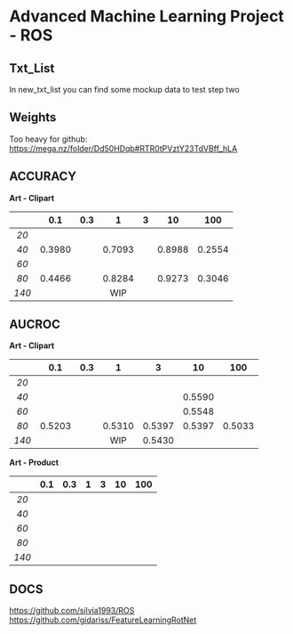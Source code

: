 # Advanced Machine Learning Project - ROS

## Txt_List

In new_txt_list you can find some mockup data to test step two

## Weights

Too heavy for github: https://mega.nz/folder/Dd50HDqb#RTR0tPVztY23TdVBff_hLA

## ACCURACY

**Art - Clipart**

|       | 0.1    | 0.3 | 1      | 3   | 10     | 100    |
|:-----:|:------:|:---:|:------:|:---:|:------:|:------:|
| *20*  |        |     |        |     |        |        |
| *40*  | 0.3980 |     | 0.7093 |     | 0.8988 | 0.2554 |
| *60*  |        |     |        |     |        |        |
| *80*  | 0.4466 |     | 0.8284 |     | 0.9273 | 0.3046 |
| *140* |        |     | WIP    |     |        |        |

## AUCROC

**Art - Clipart**

|       | 0.1    | 0.3 | 1      | 3      | 10     | 100    |
|:-----:|:------:|:---:|:------:|:------:|:------:|:------:|
| *20*  |        |     |        |        |        |        |
| *40*  |        |     |        |        | 0.5590 |        |
| *60*  |        |     |        |        | 0.5548 |        |
| *80*  | 0.5203 |     | 0.5310 | 0.5397 | 0.5397 | 0.5033 |
| *140* |        |     | WIP    | 0.5430 |        |        |

**Art - Product**

|       | 0.1 | 0.3 | 1   | 3   | 10  | 100 |
|:-----:|:---:|:---:|:---:|:---:|:---:|:---:|
| *20*  |     |     |     |     |     |     |
| *40*  |     |     |     |     |     |     |
| *60*  |     |     |     |     |     |     |
| *80*  |     |     |     |     |     |     |
| *140* |     |     |     |     |     |     |

## DOCS

https://github.com/silvia1993/ROS
https://github.com/gidariss/FeatureLearningRotNet
